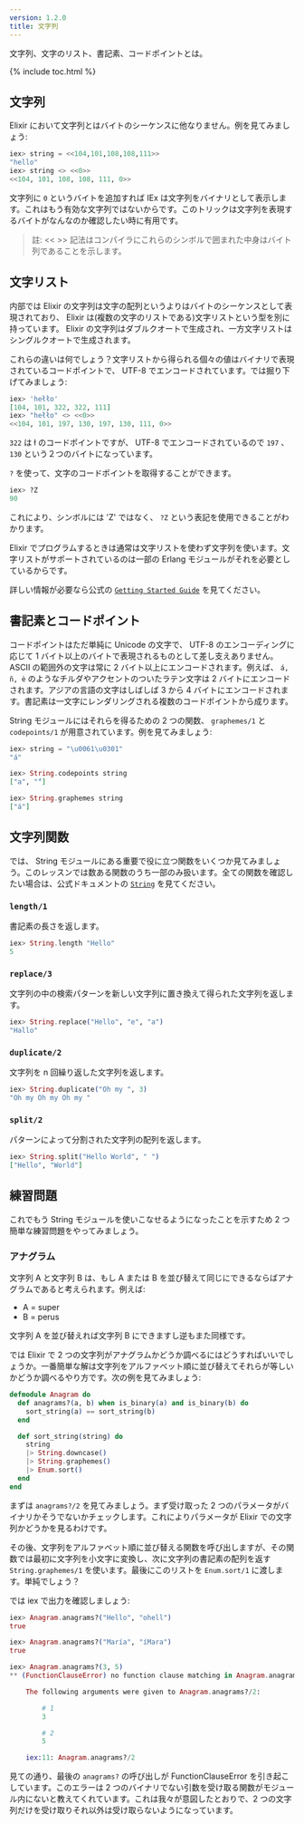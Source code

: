 ```yaml
---
version: 1.2.0
title: 文字列
---
```


文字列、文字のリスト、書記素、コードポイントとは。

{% include toc.html %}

## 文字列

Elixir において文字列とはバイトのシーケンスに他なりません。例を見てみましょう:

```elixir
iex> string = <<104,101,108,108,111>>
"hello"
iex> string <> <<0>>
<<104, 101, 108, 108, 111, 0>>
```

文字列に `0` というバイトを追加すれば IEx は文字列をバイナリとして表示します。これはもう有効な文字列ではないからです。このトリックは文字列を表現するバイトがなんなのか確認したい時に有用です。

> 註: << >> 記法はコンパイラにこれらのシンボルで囲まれた中身はバイト列であることを示します。

## 文字リスト

内部では Elixir の文字列は文字の配列というよりはバイトのシーケンスとして表現されており、 Elixir は(複数の文字のリストである)文字リストという型を別に持っています。 Elixir の文字列はダブルクオートで生成され、一方文字リストはシングルクオートで生成されます。

これらの違いは何でしょう？文字リストから得られる個々の値はバイナリで表現されているコードポイントで、 UTF-8 でエンコードされています。では掘り下げてみましょう:

```elixir
iex> 'hełło'
[104, 101, 322, 322, 111]
iex> "hełło" <> <<0>>
<<104, 101, 197, 130, 197, 130, 111, 0>>
```

`322` は ł のコードポイントですが、 UTF-8 でエンコードされているので `197` 、 `130` という２つのバイトになっています。

`?` を使って、文字のコードポイントを取得することができます。

```elixir
iex> ?Z
90
```

これにより、シンボルには 'Z' ではなく、 `?Z` という表記を使用できることがわかります。

Elixir でプログラムするときは通常は文字リストを使わず文字列を使います。文字リストがサポートされているのは一部の Erlang モジュールがそれを必要としているからです。

詳しい情報が必要なら公式の [`Getting Started Guide`](http://elixir-lang.org/getting-started/binaries-strings-and-char-lists.html) を見てください。

## 書記素とコードポイント

コードポイントはただ単純に Unicode の文字で、 UTF-8 のエンコーディングに応じて 1 バイト以上のバイトで表現されるものとして差し支えありません。 ASCII の範囲外の文字は常に 2 バイト以上にエンコードされます。例えば、 `á, ñ, è` のようなチルダやアクセントのついたラテン文字は 2 バイトにエンコードされます。アジアの言語の文字はしばしば 3 から 4 バイトにエンコードされます。書記素は一文字にレンダリングされる複数のコードポイントから成ります。

String モジュールにはそれらを得るための 2 つの関数、 `graphemes/1` と `codepoints/1` が用意されています。例を見てみましょう:

```elixir
iex> string = "\u0061\u0301"
"á"

iex> String.codepoints string
["a", "́"]

iex> String.graphemes string
["á"]
```

## 文字列関数

では、 String モジュールにある重要で役に立つ関数をいくつか見てみましょう。このレッスンでは数ある関数のうち一部のみ扱います。全ての関数を確認したい場合は、公式ドキュメントの [`String`](https://hexdocs.pm/elixir/String.html) を見てください。

### `length/1`

書記素の長さを返します。

```elixir
iex> String.length "Hello"
5
```

### `replace/3`

文字列の中の検索パターンを新しい文字列に置き換えて得られた文字列を返します。

```elixir
iex> String.replace("Hello", "e", "a")
"Hallo"
```

### `duplicate/2`

文字列を n 回繰り返した文字列を返します。

```elixir
iex> String.duplicate("Oh my ", 3)
"Oh my Oh my Oh my "
```

### `split/2`

パターンによって分割された文字列の配列を返します。

```elixir
iex> String.split("Hello World", " ")
["Hello", "World"]
```

## 練習問題

これでもう String モジュールを使いこなせるようになったことを示すため 2 つ簡単な練習問題をやってみましょう。

### アナグラム

文字列 A と文字列 B は、もし A または B を並び替えて同じにできるならばアナグラムであると考えられます。例えば:

- A = super
- B = perus

文字列 A を並び替えれば文字列 B にできますし逆もまた同様です。

では Elixir で 2 つの文字列がアナグラムかどうか調べるにはどうすればいいでしょうか。一番簡単な解は文字列をアルファベット順に並び替えてそれらが等しいかどうか調べるやり方です。次の例を見てみましょう:

```elixir
defmodule Anagram do
  def anagrams?(a, b) when is_binary(a) and is_binary(b) do
    sort_string(a) == sort_string(b)
  end

  def sort_string(string) do
    string
    |> String.downcase()
    |> String.graphemes()
    |> Enum.sort()
  end
end
```

まずは `anagrams?/2` を見てみましょう。まず受け取った 2 つのパラメータがバイナリかそうでないかチェックします。これによりパラメータが Elixir での文字列かどうかを見るわけです。

その後、文字列をアルファベット順に並び替える関数を呼び出しますが、その関数では最初に文字列を小文字に変換し、次に文字列の書記素の配列を返す `String.graphemes/1` を使います。最後にこのリストを `Enum.sort/1` に渡します。単純でしょう？

では iex で出力を確認しましょう:

```elixir
iex> Anagram.anagrams?("Hello", "ohell")
true

iex> Anagram.anagrams?("María", "íMara")
true

iex> Anagram.anagrams?(3, 5)
** (FunctionClauseError) no function clause matching in Anagram.anagrams?/2

    The following arguments were given to Anagram.anagrams?/2:

        # 1
        3

        # 2
        5

    iex:11: Anagram.anagrams?/2
```

見ての通り、最後の `anagrams?` の呼び出しが FunctionClauseError を引き起こしています。このエラーは 2 つのバイナリでない引数を受け取る関数がモジュール内にないと教えてくれています。これは我々が意図したとおりで、2 つの文字列だけを受け取りそれ以外は受け取らないようになっています。
